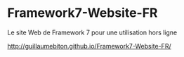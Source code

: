 Framework7-Website-FR
=====================
Le site Web de Framework 7 pour une utilisation hors ligne

http://guillaumebiton.github.io/Framework7-Website-FR/
